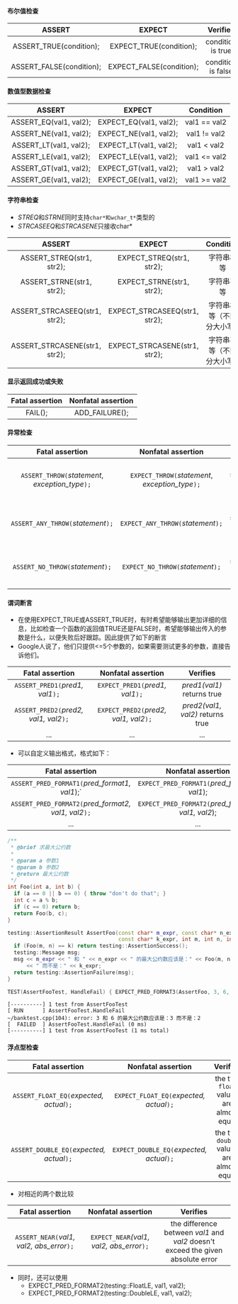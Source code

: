 #### 布尔值检查

|          ASSERT          |          EXPECT          |      Verifies      |
| :----------------------: | :----------------------: | :----------------: |
| ASSERT_TRUE(condition);  | EXPECT_TRUE(condition);  | condition is true  |
| ASSERT_FALSE(condition); | EXPECT_FALSE(condition); | condition is false |

#### 数值型数据检查

|         ASSERT         |         EXPECT         |  Condition   |
| :--------------------: | :--------------------: | :----------: |
| ASSERT_EQ(val1, val2); | EXPECT_EQ(val1, val2); | val1 == val2 |
| ASSERT_NE(val1, val2); | EXPECT_NE(val1, val2); | val1 != val2 |
| ASSERT_LT(val1, val2); | EXPECT_LT(val1, val2); | val1 < val2  |
| ASSERT_LE(val1, val2); | EXPECT_LE(val1, val2); | val1 <= val2 |
| ASSERT_GT(val1, val2); | EXPECT_GT(val1, val2); | val1 > val2  |
| ASSERT_GE(val1, val2); | EXPECT_GE(val1, val2); | val1 >= val2 |

#### 字符串检查

- *STREQ*和*STRNE*同时支持`char*和wchar_t*`类型的
- *STRCASEEQ*和*STRCASENE*只接收char*

|            ASSERT             |            EXPECT             |         Condition          |
| :---------------------------: | :---------------------------: | :------------------------: |
|   ASSERT_STREQ(str1, str2);   |   EXPECT_STREQ(str1, str2);   |         字符串相等         |
|   ASSERT_STRNE(str1, str2);   |   EXPECT_STRNE(str1, str2);   |         字符串不等         |
| ASSERT_STRCASEEQ(str1, str2); | EXPECT_STRCASEEQ(str1, str2); | 字符串相等（不区分大小写） |
| ASSERT_STRCASENE(str1, str2); | EXPECT_STRCASENE(str1, str2); | 字符串不等（不区分大小写） |

#### 显示返回成功或失败

| **Fatal assertion** | **Nonfatal assertion** |
| :-----------------: | :--------------------: |
|       FAIL();       |     ADD_FAILURE();     |

#### 异常检查

|               **Fatal assertion**                |              **Nonfatal assertion**              |         **Verifies**          |
| :----------------------------------------------: | :----------------------------------------------: | :---------------------------: |
| `ASSERT_THROW(`*statement*, *exception_type*`);` | `EXPECT_THROW(`*statement*, *exception_type*`);` |  表达式statement抛出指定异常  |
|        `ASSERT_ANY_THROW(`*statement*`);`        |        `EXPECT_ANY_THROW(`*statement*`);`        |  表达式statement抛出任意异常  |
|        `ASSERT_NO_THROW(`*statement*`);`         |        `EXPECT_NO_THROW(`*statement*`);`         | 表达式statement未抛出指定异常 |

#### 谓词断言

- 在使用EXPECT_TRUE或ASSERT_TRUE时，有时希望能够输出更加详细的信息，比如检查一个函数的返回值TRUE还是FALSE时，希望能够输出传入的参数是什么，以便失败后好跟踪。因此提供了如下的断言
- Google人说了，他们只提供<=5个参数的，如果需要测试更多的参数，直接告诉他们。

|          **Fatal assertion**           |         **Nonfatal assertion**         |           **Verifies**           |
| :------------------------------------: | :------------------------------------: | :------------------------------: |
|    `ASSERT_PRED1(`*pred1, val1*`);`    |    `EXPECT_PRED1(`*pred1, val1*`);`    |    *pred1(val1)* returns true    |
| `ASSERT_PRED2(`*pred2, val1, val2*`);` | `EXPECT_PRED2(`*pred2, val1, val2*`);` | *pred2(val1, val2)* returns true |
|                  ...                   |                  ...                   |               ...                |

- 可以自定义输出格式，格式如下：

|                 **Fatal assertion**                  |               **Nonfatal assertion**               |               **Verifies**               |
| :--------------------------------------------------: | :------------------------------------------------: | :--------------------------------------: |
|    `ASSERT_PRED_FORMAT1(`*pred_format1, val1*);`     |    `EXPECT_PRED_FORMAT1(`*pred_format1, val1*);    |    *pred_format1(val1)* is successful    |
| `ASSERT_PRED_FORMAT2(`*pred_format2, val1, val2*`);` | `EXPECT_PRED_FORMAT2(`*pred_format2, val1, val2*); | *pred_format2(val1, val2)* is successful |
|                         ...                          |                        ...                         |                   ...                    |

```cpp
/**
 * @brief 求最大公约数
 * 
 * @param a 参数1
 * @param b 参数2
 * @return 最大公约数
 */
int Foo(int a, int b) {
  if (a == 0 || b == 0) { throw "don't do that"; }
  int c = a % b;
  if (c == 0) return b;
  return Foo(b, c);
}

testing::AssertionResult AssertFoo(const char* m_expr, const char* n_expr,
                                   const char* k_expr, int m, int n, int k) {
  if (Foo(m, n) == k) return testing::AssertionSuccess();
  testing::Message msg;
  msg << m_expr << " 和 " << n_expr << " 的最大公约数应该是：" << Foo(m, n)
      << " 而不是：" << k_expr;
  return testing::AssertionFailure(msg);
}

TEST(AssertFooTest, HandleFail) { EXPECT_PRED_FORMAT3(AssertFoo, 3, 6, 2); }
```

```she
[----------] 1 test from AssertFooTest
[ RUN      ] AssertFooTest.HandleFail
~/banktest.cpp(104): error: 3 和 6 的最大公约数应该是：3 而不是：2
[  FAILED  ] AssertFooTest.HandleFail (0 ms)
[----------] 1 test from AssertFooTest (1 ms total)
```

#### 浮点型检查

|            **Fatal assertion**            |          **Nonfatal assertion**           |               **Verifies**               |
| :---------------------------------------: | :---------------------------------------: | :--------------------------------------: |
| `ASSERT_FLOAT_EQ(`*expected, actual*`);`  | `EXPECT_FLOAT_EQ(`*expected, actual*`);`  | the two `float` values are almost equal  |
| `ASSERT_DOUBLE_EQ(`*expected, actual*`);` | `EXPECT_DOUBLE_EQ(`*expected, actual*`);` | the two `double` values are almost equal |

- 对相近的两个数比较

|            **Fatal assertion**            |          **Nonfatal assertion**           |                         **Verifies**                         |
| :---------------------------------------: | :---------------------------------------: | :----------------------------------------------------------: |
| `ASSERT_NEAR(`*val1, val2, abs_error*`);` | `EXPECT_NEAR`*(val1, val2, abs_error*`);` | the difference between *val1* and *val2* doesn't exceed the given absolute error |

- 同时，还可以使用
  - EXPECT_PRED_FORMAT2(testing::FloatLE, val1, val2);
  - EXPECT_PRED_FORMAT2(testing::DoubleLE, val1, val2);
